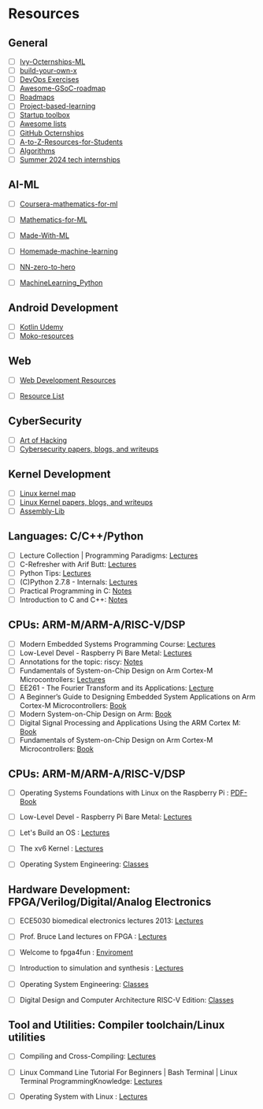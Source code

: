 # Resources

## General
- [ ] [Ivy-Octernships-ML](https://github.com/GitHub-Octernships/Ivy-Octernships-ML) <br>
- [ ] [build-your-own-x](https://github.com/codecrafters-io/build-your-own-x) <br>
- [ ] [DevOps Exercises](https://github.com/bregman-arie/devops-exercises) <br>
- [ ] [Awesome-GSoC-roadmap](https://github.com/realabbas/awesome-gsoc-roadmap) <br>
- [ ] [Roadmaps](https://github.com/WeMakeDevs/roadmaps) <br>
- [ ] [Project-based-learning](https://github.com/practical-tutorials/project-based-learning) <be>
- [ ] [Startup toolbox ](https://github.com/alexanderisora/startuptoolbox) <be>
- [ ] [Awesome lists](https://github.com/sindresorhus/awesome) <be>
- [ ] [GitHub Octernships](https://github.com/education/Octernships) <be>
- [ ] [A-to-Z-Resources-for-Students](https://github.com/dipakkr/A-to-Z-Resources-for-Students) <be>
- [ ] [Algorithms](https://github.com/Kumar-laxmi/Algorithms) <be>
- [ ] [Summer 2024 tech internships](https://github.com/SimplifyJobs/Summer2024-Internships) <be>

## AI-ML
- [ ] [Coursera-mathematics-for-ml](https://github.com/ertsiger/coursera-mathematics-for-ml) <br>
- [ ] [Mathematics-for-ML](https://github.com/dair-ai/Mathematics-for-ML) <br>
- [ ] [Made-With-ML](https://github.com/GokuMohandas/Made-With-ML) <br>
- [ ] [Homemade-machine-learning](https://github.com/trekhleb/homemade-machine-learning) <br>
- [ ] [NN-zero-to-hero](https://github.com/karpathy/nn-zero-to-hero) <br>
- [ ] [MachineLearning_Python](https://github.com/lawlite19/MachineLearning_Python) <be>


## Android Development
- [ ] [Kotlin Udemy](https://github.com/hussien89aa/KotlinUdemy) <be>
- [ ] [Moko-resources](https://github.com/icerockdev/moko-resources) <be>

## Web
- [ ] [Web Development Resources](https://github.com/markodenic/web-development-resources) <be>
- [ ] [Resource List](https://github.com/dargaCode/WebDevStudyResources) <be>


## CyberSecurity
- [ ] [Art of Hacking](https://github.com/The-Art-of-Hacking/h4cker) <br>
- [ ] [Cybersecurity papers, blogs, and writeups](https://github.com/0xor0ne/awesome-list) <br>

## Kernel Development
- [ ] [Linux kernel map](https://github.com/makelinux/linux_kernel_map) <br>
- [ ] [Linux Kernel papers, blogs, and writeups](https://github.com/0xor0ne/awesome-list) <br>
- [ ] [Assembly-Lib](https://github.com/oded8bit/Assembly-Lib) <br>

## Languages: C/C++/Python
- [ ] Lecture Collection | Programming Paradigms: [Lectures](https://www.youtube.com/playlist?list=PL9D558D49CA734A02) <br>
- [ ] C-Refresher with Arif Butt: [Lectures](https://www.youtube.com/playlist?list=PL7B2bn3G_wfD8xy4lUaoItwwJ3zKlpuUe) <br>
- [ ] Python Tips:  [Lectures](https://www.youtube.com/playlist?list=PLP8GkvaIxJP3ignHY_Dq7bFsvwzAcqZ1i) <br>
- [ ] (C)Python 2.7.8 - Internals: [Lectures](https://www.youtube.com/playlist?list=PL_bZxIeSa3_-jLnTCaBSDYtJUBPuat10A) <br>
- [ ] Practical Programming in C: [Notes](Languages/6.087-january-iap-2010/) <br>
- [ ] Introduction to C and C++: [Notes](Languages/6.s096-january-iap-2013/) <br>

## CPUs: ARM-M/ARM-A/RISC-V/DSP
- [ ] Modern Embedded Systems Programming Course: [Lectures](https://www.youtube.com/playlist?list=PLPW8O6W-1chwyTzI3BHwBLbGQoPFxPAPM) <br>
- [ ] Low-Level Devel - Raspberry Pi Bare Metal: [Lectures](https://www.youtube.com/playlist?list=PLVxiWMqQvhg9FCteL7I0aohj1_YiUx1x8) <br>
- [ ] Annotations for the topic: riscy:  [Notes](https://riscy.handmade.network/episode/riscy) <br>
- [ ] Fundamentals of System-on-Chip Design on Arm Cortex-M Microcontrollers: [Lectures](https://www.arm.com/resources/education/books/fundamentals-soc) <br>
- [ ] EE261 - The Fourier Transform and its Applications: [Lecture](https://see.stanford.edu/Course/EE261/137) <br>
- [ ] A Beginner’s Guide to Designing Embedded System Applications on Arm Cortex-M Microcontrollers: [Book](CPUs/arm-designing-embedded-system-application-cortex-m.pdf) <br>
- [ ] Modern System-on-Chip Design on Arm: [Book](CPUs/arm-modern-soc-design-on-arm.pdf) <br>
- [ ] Digital Signal Processing and Applications Using the ARM Cortex M: [Book](CPUs/[Donald_S._Reay]_Digital_Signal_Processing_Using_t(BookZZ.org).pdf) <br>
- [ ] Fundamentals of System-on-Chip Design on Arm Cortex-M Microcontrollers: [Book](CPUs/arm-fundamentals-soc.pdf) <br>

## CPUs: ARM-M/ARM-A/RISC-V/DSP
- [ ] Operating Systems Foundations with Linux on the Raspberry Pi : [PDF-Book](Operating-System/operating-systems-foundations-with-linux-on-the-raspberry-pi.pdf) <br>
- [ ] Low-Level Devel - Raspberry Pi Bare Metal: [Lectures](https://www.youtube.com/playlist?list=PLVxiWMqQvhg9FCteL7I0aohj1_YiUx1x8) <br>
- [ ] Let's Build an OS :  [Lectures](https://www.youtube.com/playlist?list=PLvPRqTZ5Cxw5uxJ0_VKOUc0t5b6_IpBNS) <br>
- [ ] The xv6 Kernel : [Lectures](https://www.youtube.com/playlist?list=PLbtzT1TYeoMhTPzyTZboW_j7TPAnjv9XB) <br>
- [ ] Operating System Engineering: [Classes](https://pdos.csail.mit.edu/6.1810/2022/schedule.html) <be>


## Hardware Development: FPGA/Verilog/Digital/Analog Electronics
- [ ] ECE5030 biomedical electronics lectures 2013: [Lectures](https://www.youtube.com/playlist?list=PLKcjQ_UFkrd7zbPHRkDpB7i113wDG_Rb3) <br>
- [ ] Prof. Bruce Land lectures on FPGA : [Lectures](https://www.youtube.com/playlist?list=PLJ1LeUHJNHKhhKJQ-oFYcefHJ7e0TI8jn) <br>
- [ ] Welcome to fpga4fun :  [Enviroment](https://www.fpga4fun.com/) <br>
- [ ] Introduction to simulation and synthesis : [Lectures](https://www.youtube.com/playlist?list=PLpw63d1njaS0WwlW4v15HBSm9KT4B4Com) <br>
- [ ] Operating System Engineering: [Classes](https://pdos.csail.mit.edu/6.1810/2022/schedule.html) <be>
- [ ] Digital Design and Computer Architecture RISC-V Edition: [Classes](DDCArv_Companion) <be>


## Tool and Utilities: Compiler toolchain/Linux utilities
- [ ] Compiling and Cross-Compiling: [Lectures](https://www.youtube.com/playlist?list=PLIz6U0slZNq2TS1zSUjZHgxBjAJL4nb92) <br>
- [ ] Linux Command Line Tutorial For Beginners | Bash Terminal | Linux Terminal ProgrammingKnowledge: [Lectures](https://www.youtube.com/playlist?list=PLS1QulWo1RIb9WVQGJ_vh-RQusbZgO_As) <br>
- [ ] Operating System with Linux :  [Lectures](https://www.youtube.com/playlist?list=PL7B2bn3G_wfBuJ_WtHADcXC44piWLRzr8) <br>






